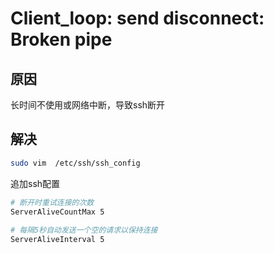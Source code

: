 # Client_loop: send disconnect: Broken pipe

## 原因
长时间不使用或网络中断，导致ssh断开 

## 解决
```sh
sudo vim  /etc/ssh/ssh_config
```
追加ssh配置
```sh
# 断开时重试连接的次数
ServerAliveCountMax 5
 
# 每隔5秒自动发送一个空的请求以保持连接
ServerAliveInterval 5
```



<comment/>